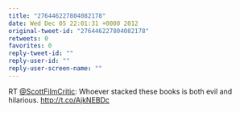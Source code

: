 ```yaml
---
title: "276446227804082178"
date: Wed Dec 05 22:01:31 +0000 2012
original-tweet-id: "276446227804082178"
retweets: 0
favorites: 0
reply-tweet-id: ""
reply-user-id: ""
reply-user-screen-name: ""
---
```

RT <a href="https://twitter.com/ScottFilmCritic">@ScottFilmCritic</a>: Whoever stacked these books is both evil and hilarious. http://t.co/AjkNEBDc
